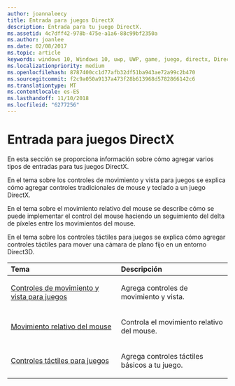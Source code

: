 ```yaml
---
author: joannaleecy
title: Entrada para juegos DirectX
description: Entrada para tu juego DirectX.
ms.assetid: 4c7dff42-978b-475e-a1a6-88c99bf2350a
ms.author: joanlee
ms.date: 02/08/2017
ms.topic: article
keywords: windows 10, Windows 10, uwp, UWP, game, juego, directx, DirectX, input, entrada, mouse, mouse, touch, táctil, control, control
ms.localizationpriority: medium
ms.openlocfilehash: 8787400cc1d77afb32df51ba943ae72a99c2b470
ms.sourcegitcommit: f2c9a050a9137a473f28b613968d5782866142c6
ms.translationtype: MT
ms.contentlocale: es-ES
ms.lasthandoff: 11/10/2018
ms.locfileid: "6277256"
---
```

# <a name="game-input-for-directx-games"></a>Entrada para juegos DirectX

En esta sección se proporciona información sobre cómo agregar varios tipos de entradas para tus juegos DirectX.

En el tema sobre los controles de movimiento y vista para juegos se explica cómo agregar controles tradicionales de mouse y teclado a un juego DirectX.

En el tema sobre el movimiento relativo del mouse se describe cómo se puede implementar el control del mouse haciendo un seguimiento del delta de píxeles entre los movimientos del mouse.

En el tema sobre los controles táctiles para juegos se explica cómo agregar controles táctiles para mover una cámara de plano fijo en un entorno Direct3D.

<table>
<colgroup>
<col width="50%" />
<col width="50%" />
</colgroup>
<thead>
<tr class="header">
<th align="left">Tema</th>
<th align="left">Descripción</th>
</tr>
</thead>
<tbody>
<tr class="odd">
<td align="left"><p><a href="tutorial--adding-move-look-controls-to-your-directx-game.md">Controles de movimiento y vista para juegos</a></p></td>
<td align="left"><p>Agrega controles de movimiento y vista.</p></td>
</tr>
<tr class="even">
<td align="left"><p><a href="relative-mouse-movement.md">Movimiento relativo del mouse</a></p></td>
<td align="left"><p>Controla el movimiento relativo del mouse.</p></td>
</tr>
<tr class="odd">
<td align="left"><p><a href="tutorial--adding-touch-controls-to-your-directx-game.md">Controles táctiles para juegos</a></p></td>
<td align="left"><p>Agrega controles táctiles básicos a tu juego.</p></td>
</tr>
</tbody>
</table>